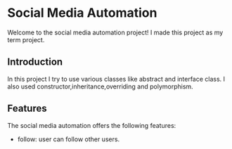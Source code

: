 # Social Media Automation
Welcome to the social media automation project! I made this project as my term project.
## Introduction
In this project I try to use various classes like abstract and interface class. I also used constructor,inheritance,overriding and polymorphism.
## Features
The  social media automation offers the following features:
- follow: user can follow other users.

